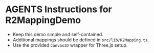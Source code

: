 # AGENTS Instructions for R2MappingDemo

- Keep this demo simple and self-contained.
- Additional mappings should be defined in `src/lib/R2Mapping.ts`.
- Use the provided `Canvas3D` wrapper for Three.js setup.
